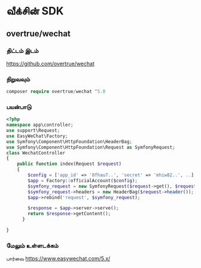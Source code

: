 # வீக்சின் SDK

## overtrue/wechat

### திட்டம் இடம்

https://github.com/overtrue/wechat
  
### நிறுவவும்
 
```php
composer require overtrue/wechat ^5.0
```
  
### பயன்பாடு

```php
<?php
namespace app\controller;
use support\Request;
use EasyWeChat\Factory;
use Symfony\Component\HttpFoundation\HeaderBag;
use Symfony\Component\HttpFoundation\Request as SymfonyRequest;
class WechatController
{
    public function index(Request $request)
    {
        $config = ['app_id' => '8fhau7..', 'secret' => 'mhiw82..', ..];
        $app = Factory::officialAccount($config);
        $symfony_request = new SymfonyRequest($request->get(), $request->post(), [], $request->cookie(), [], [], $request->rawBody());
        $symfony_request->headers = new HeaderBag($request->header());
        $app->rebind('request', $symfony_request);

        $response = $app->server->serve();
        return $response->getContent();
      }

}
```
  
### மேலும் உள்ளடக்கம்

பார்வை https://www.easywechat.com/5.x/
